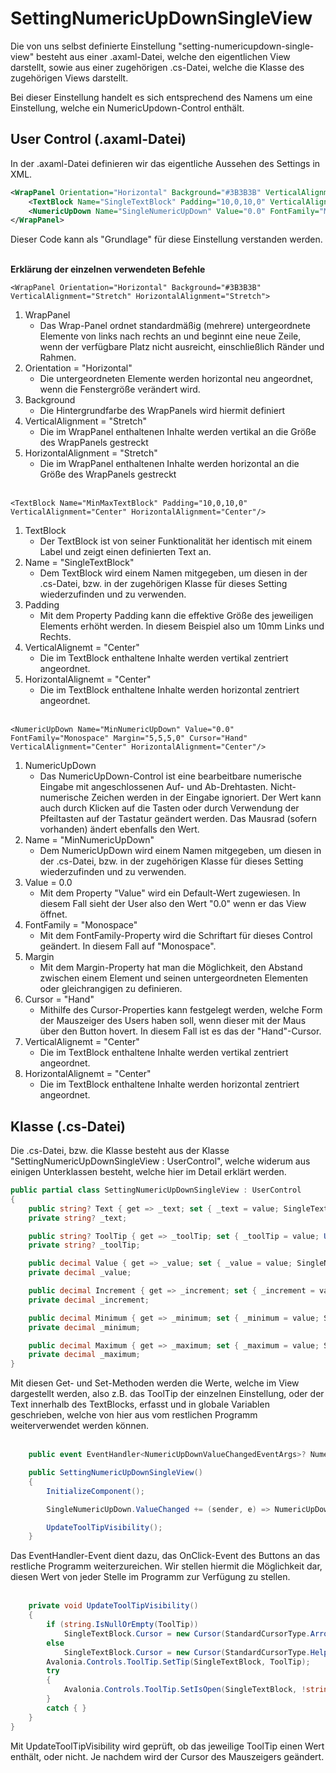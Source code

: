 # SettingNumericUpDownSingleView

Die von uns selbst definierte Einstellung "setting-numericupdown-single-view" besteht aus einer .axaml-Datei, welche den eigentlichen View darstellt, sowie aus einer zugehörigen .cs-Datei, welche die Klasse des zugehörigen Views darstellt.

Bei dieser Einstellung handelt es sich entsprechend des Namens um eine Einstellung, welche ein NumericUpdown-Control enthält.

## User Control (.axaml-Datei)

In der .axaml-Datei definieren wir das eigentliche Aussehen des Settings in XML.

```XML
<WrapPanel Orientation="Horizontal" Background="#3B3B3B" VerticalAlignment="Stretch" HorizontalAlignment="Stretch">
	<TextBlock Name="SingleTextBlock" Padding="10,0,10,0" VerticalAlignment="Center" HorizontalAlignment="Center"/>
	<NumericUpDown Name="SingleNumericUpDown" Value="0.0" FontFamily="Monospace" Cursor="Hand" Margin="5" VerticalAlignment="Center" HorizontalAlignment="Center"/>
</WrapPanel>
```

Dieser Code kann als "Grundlage" für diese Einstellung verstanden werden.<br><br>

**Erklärung der einzelnen verwendeten Befehle**

`<WrapPanel Orientation="Horizontal" Background="#3B3B3B" VerticalAlignment="Stretch" HorizontalAlignment="Stretch">`
1. WrapPanel
   - Das Wrap-Panel ordnet standardmäßig (mehrere) untergeordnete Elemente von links nach rechts an und beginnt eine neue Zeile, wenn der verfügbare Platz nicht ausreicht, einschließlich Ränder und Rahmen.
2. Orientation = "Horizontal"
   - Die untergeordneten Elemente werden horizontal neu angeordnet, wenn die Fenstergröße verändert wird.
3. Background 
   - Die Hintergrundfarbe des WrapPanels wird hiermit definiert
4. VerticalAlignment = "Stretch"
   - Die im WrapPanel enthaltenen Inhalte werden vertikal an die Größe des WrapPanels gestreckt
5. HorizontalAlignment = "Stretch"
   - Die im WrapPanel enthaltenen Inhalte werden horizontal an die Größe des WrapPanels gestreckt
<br><br>

`<TextBlock Name="MinMaxTextBlock" Padding="10,0,10,0" VerticalAlignment="Center" HorizontalAlignment="Center"/>`
1. TextBlock
   - Der TextBlock ist von seiner Funktionalität her identisch mit einem Label und zeigt einen definierten Text an. 
2. Name = "SingleTextBlock"
   - Dem TextBlock wird einem Namen mitgegeben, um diesen in der .cs-Datei, bzw. in der zugehörigen Klasse für dieses Setting wiederzufinden und zu verwenden.
4. Padding
   - Mit dem Property Padding kann die effektive Größe des jeweiligen Elements erhöht werden. In diesem Beispiel also um 10mm Links und Rechts.
5. VerticalAlignemt = "Center"
   - Die im TextBlock enthaltene Inhalte werden vertikal zentriert angeordnet.
6. HorizontalAlignemt = "Center"
   - Die im TextBlock enthaltene Inhalte werden horizontal zentriert angeordnet.
<br><br>

`<NumericUpDown Name="MinNumericUpDown" Value="0.0" FontFamily="Monospace" Margin="5,5,5,0" Cursor="Hand" VerticalAlignment="Center" HorizontalAlignment="Center"/>`
1. NumericUpDown
   - Das NumericUpDown-Control ist eine bearbeitbare numerische Eingabe mit angeschlossenen Auf- und Ab-Drehtasten. Nicht-numerische Zeichen werden in der Eingabe ignoriert. Der Wert kann auch durch Klicken auf die Tasten oder durch Verwendung der Pfeiltasten auf der Tastatur geändert werden. Das Mausrad (sofern vorhanden) ändert ebenfalls den Wert.
2. Name = "MinNumericUpDown"
   - Dem NumericUpDown wird einem Namen mitgegeben, um diesen in der .cs-Datei, bzw. in der zugehörigen Klasse für dieses Setting wiederzufinden und zu verwenden.
3. Value = 0.0
   - Mit dem Property "Value" wird ein Default-Wert zugewiesen. In diesem Fall sieht der User also den Wert "0.0" wenn er das View öffnet.
4. FontFamily = "Monospace"
   - Mit dem FontFamily-Property wird die Schriftart für dieses Control geändert. In diesem Fall auf "Monospace".
5. Margin
   - Mit dem Margin-Property hat man die Möglichkeit, den Abstand zwischen einem Element und seinen untergeordneten Elementen oder gleichrangigen zu definieren.
6. Cursor = "Hand"
   - Mithilfe des Cursor-Properties kann festgelegt werden, welche Form der Mauszeiger des Users haben soll, wenn dieser mit der Maus über den Button hovert. In diesem Fall ist es das der "Hand"-Cursor.
7. VerticalAlignemt = "Center"
   - Die im TextBlock enthaltene Inhalte werden vertikal zentriert angeordnet.
8. HorizontalAlignemt = "Center"
   - Die im TextBlock enthaltene Inhalte werden horizontal zentriert angeordnet.

## Klasse (.cs-Datei) 
Die .cs-Datei, bzw. die Klasse besteht aus der Klasse "SettingNumericUpDownSingleView : UserControl", welche widerum aus einigen Unterklassen besteht, welche hier im Detail erklärt werden.
```c#
public partial class SettingNumericUpDownSingleView : UserControl
{
    public string? Text { get => _text; set { _text = value; SingleTextBlock.Text = value; } }
    private string? _text;

    public string? ToolTip { get => _toolTip; set { _toolTip = value; UpdateToolTipVisibility(); } }
    private string? _toolTip;

    public decimal Value { get => _value; set { _value = value; SingleNumericUpDown.Value = value; } }
    private decimal _value;

    public decimal Increment { get => _increment; set { _increment = value; SingleNumericUpDown.Increment = value; } }
    private decimal _increment;

    public decimal Minimum { get => _minimum; set { _minimum = value; SingleNumericUpDown.Minimum = value; } }
    private decimal _minimum;

    public decimal Maximum { get => _maximum; set { _maximum = value; SingleNumericUpDown.Maximum = value; } }
    private decimal _maximum;
}
```
Mit diesen Get- und Set-Methoden werden die Werte, welche im View dargestellt werden, also z.B. das ToolTip der einzelnen Einstellung, oder der Text innerhalb des TextBlocks, erfasst und in globale Variablen geschrieben, welche von hier aus vom restlichen Programm weiterverwendet werden können.
<br><br>

```c#
    public event EventHandler<NumericUpDownValueChangedEventArgs>? NumericUpDownValueChanged;

    public SettingNumericUpDownSingleView()
    {
        InitializeComponent();

        SingleNumericUpDown.ValueChanged += (sender, e) => NumericUpDownValueChanged?.Invoke(sender, e);

        UpdateToolTipVisibility();
    }
```
Das EventHandler-Event dient dazu, das OnClick-Event des Buttons an das restliche Programm weiterzureichen.
Wir stellen hiermit die Möglichkeit dar, diesen Wert von jeder Stelle im Programm zur Verfügung zu stellen. 
<br><br>

```c#
    private void UpdateToolTipVisibility()
    {
        if (string.IsNullOrEmpty(ToolTip))
            SingleTextBlock.Cursor = new Cursor(StandardCursorType.Arrow);
        else
            SingleTextBlock.Cursor = new Cursor(StandardCursorType.Help);
        Avalonia.Controls.ToolTip.SetTip(SingleTextBlock, ToolTip);
        try
        {
            Avalonia.Controls.ToolTip.SetIsOpen(SingleTextBlock, !string.IsNullOrEmpty(ToolTip));
        }
        catch { }
    }
}
```
Mit UpdateToolTipVisibility wird geprüft, ob das jeweilige ToolTip einen Wert enthält, oder nicht. Je nachdem wird der Cursor des Mauszeigers geändert.
<br><br>
